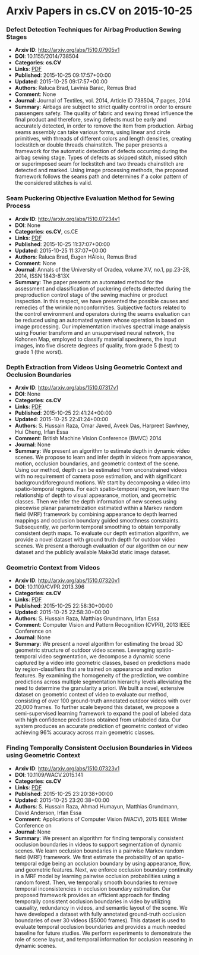 # Arxiv Papers in cs.CV on 2015-10-25
### Defect Detection Techniques for Airbag Production Sewing Stages
- **Arxiv ID**: http://arxiv.org/abs/1510.07905v1
- **DOI**: 10.1155/2014/738504
- **Categories**: **cs.CV**
- **Links**: [PDF](http://arxiv.org/pdf/1510.07905v1)
- **Published**: 2015-10-25 09:17:57+00:00
- **Updated**: 2015-10-25 09:17:57+00:00
- **Authors**: Raluca Brad, Lavinia Barac, Remus Brad
- **Comment**: None
- **Journal**: Journal of Textiles, vol. 2014, Article ID 738504, 7 pages, 2014
- **Summary**: Airbags are subject to strict quality control in order to ensure passengers safety. The quality of fabric and sewing thread influence the final product and therefore, sewing defects must be early and accurately detected, in order to remove the item from production. Airbag seams assembly can take various forms, using linear and circle primitives, with threads of different colors and length densities, creating lockstitch or double threads chainstitch. The paper presents a framework for the automatic detection of defects occurring during the airbag sewing stage. Types of defects as skipped stitch, missed stitch or superimposed seam for lockstitch and two threads chainstitch are detected and marked. Using image processing methods, the proposed framework follows the seams path and determines if a color pattern of the considered stitches is valid.



### Seam Puckering Objective Evaluation Method for Sewing Process
- **Arxiv ID**: http://arxiv.org/abs/1510.07234v1
- **DOI**: None
- **Categories**: **cs.CV**, cs.CE
- **Links**: [PDF](http://arxiv.org/pdf/1510.07234v1)
- **Published**: 2015-10-25 11:37:07+00:00
- **Updated**: 2015-10-25 11:37:07+00:00
- **Authors**: Raluca Brad, Eugen HĂloiu, Remus Brad
- **Comment**: None
- **Journal**: Annals of the University of Oradea, volume XV, no.1, pp.23-28,
  2014, ISSN 1843-813X
- **Summary**: The paper presents an automated method for the assessment and classification of puckering defects detected during the preproduction control stage of the sewing machine or product inspection. In this respect, we have presented the possible causes and remedies of the wrinkle nonconformities. Subjective factors related to the control environment and operators during the seams evaluation can be reduced using an automated system whose operation is based on image processing. Our implementation involves spectral image analysis using Fourier transform and an unsupervised neural network, the Kohonen Map, employed to classify material specimens, the input images, into five discrete degrees of quality, from grade 5 (best) to grade 1 (the worst).



### Depth Extraction from Videos Using Geometric Context and Occlusion Boundaries
- **Arxiv ID**: http://arxiv.org/abs/1510.07317v1
- **DOI**: None
- **Categories**: **cs.CV**
- **Links**: [PDF](http://arxiv.org/pdf/1510.07317v1)
- **Published**: 2015-10-25 22:41:24+00:00
- **Updated**: 2015-10-25 22:41:24+00:00
- **Authors**: S. Hussain Raza, Omar Javed, Aveek Das, Harpreet Sawhney, Hui Cheng, Irfan Essa
- **Comment**: British Machine Vision Conference (BMVC) 2014
- **Journal**: None
- **Summary**: We present an algorithm to estimate depth in dynamic video scenes. We propose to learn and infer depth in videos from appearance, motion, occlusion boundaries, and geometric context of the scene. Using our method, depth can be estimated from unconstrained videos with no requirement of camera pose estimation, and with significant background/foreground motions. We start by decomposing a video into spatio-temporal regions. For each spatio-temporal region, we learn the relationship of depth to visual appearance, motion, and geometric classes. Then we infer the depth information of new scenes using piecewise planar parametrization estimated within a Markov random field (MRF) framework by combining appearance to depth learned mappings and occlusion boundary guided smoothness constraints. Subsequently, we perform temporal smoothing to obtain temporally consistent depth maps. To evaluate our depth estimation algorithm, we provide a novel dataset with ground truth depth for outdoor video scenes. We present a thorough evaluation of our algorithm on our new dataset and the publicly available Make3d static image dataset.



### Geometric Context from Videos
- **Arxiv ID**: http://arxiv.org/abs/1510.07320v1
- **DOI**: 10.1109/CVPR.2013.396
- **Categories**: **cs.CV**
- **Links**: [PDF](http://arxiv.org/pdf/1510.07320v1)
- **Published**: 2015-10-25 22:58:30+00:00
- **Updated**: 2015-10-25 22:58:30+00:00
- **Authors**: S. Hussain Raza, Matthias Grundmann, Irfan Essa
- **Comment**: Computer Vision and Pattern Recognition (CVPR), 2013 IEEE Conference
  on
- **Journal**: None
- **Summary**: We present a novel algorithm for estimating the broad 3D geometric structure of outdoor video scenes. Leveraging spatio-temporal video segmentation, we decompose a dynamic scene captured by a video into geometric classes, based on predictions made by region-classifiers that are trained on appearance and motion features. By examining the homogeneity of the prediction, we combine predictions across multiple segmentation hierarchy levels alleviating the need to determine the granularity a priori. We built a novel, extensive dataset on geometric context of video to evaluate our method, consisting of over 100 ground-truth annotated outdoor videos with over 20,000 frames. To further scale beyond this dataset, we propose a semi-supervised learning framework to expand the pool of labeled data with high confidence predictions obtained from unlabeled data. Our system produces an accurate prediction of geometric context of video achieving 96% accuracy across main geometric classes.



### Finding Temporally Consistent Occlusion Boundaries in Videos using Geometric Context
- **Arxiv ID**: http://arxiv.org/abs/1510.07323v1
- **DOI**: 10.1109/WACV.2015.141
- **Categories**: **cs.CV**
- **Links**: [PDF](http://arxiv.org/pdf/1510.07323v1)
- **Published**: 2015-10-25 23:20:38+00:00
- **Updated**: 2015-10-25 23:20:38+00:00
- **Authors**: S. Hussain Raza, Ahmad Humayun, Matthias Grundmann, David Anderson, Irfan Essa
- **Comment**: Applications of Computer Vision (WACV), 2015 IEEE Winter Conference
  on
- **Journal**: None
- **Summary**: We present an algorithm for finding temporally consistent occlusion boundaries in videos to support segmentation of dynamic scenes. We learn occlusion boundaries in a pairwise Markov random field (MRF) framework. We first estimate the probability of an spatio-temporal edge being an occlusion boundary by using appearance, flow, and geometric features. Next, we enforce occlusion boundary continuity in a MRF model by learning pairwise occlusion probabilities using a random forest. Then, we temporally smooth boundaries to remove temporal inconsistencies in occlusion boundary estimation. Our proposed framework provides an efficient approach for finding temporally consistent occlusion boundaries in video by utilizing causality, redundancy in videos, and semantic layout of the scene. We have developed a dataset with fully annotated ground-truth occlusion boundaries of over 30 videos ($5000 frames). This dataset is used to evaluate temporal occlusion boundaries and provides a much needed baseline for future studies. We perform experiments to demonstrate the role of scene layout, and temporal information for occlusion reasoning in dynamic scenes.



